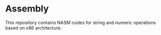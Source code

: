 # Assembly

This repository contains NASM codes for string and numeric operations based on x86 architecture. 


